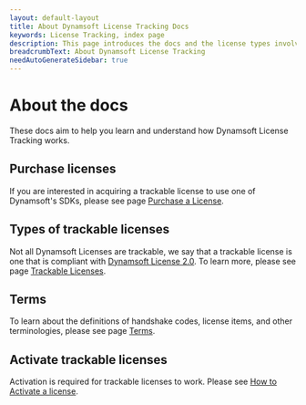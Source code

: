 ```yaml
---
layout: default-layout
title: About Dynamsoft License Tracking Docs
keywords: License Tracking, index page
description: This page introduces the docs and the license types involved
breadcrumbText: About Dynamsoft License Tracking
needAutoGenerateSidebar: true
---
```


# About the docs

These docs aim to help you learn and understand how Dynamsoft License Tracking works. 

## Purchase licenses

If you are interested in acquiring a trackable license to use one of Dynamsoft's SDKs, please see page [Purchase a License]({{site.about}}purchase.html).

## Types of trackable licenses

Not all Dynamsoft Licenses are trackable, we say that a trackable license is one that is compliant with [Dynamsoft License 2.0]({{site.about}}terms.html#license-2.0). To learn more, please see page [Trackable Licenses]({{site.about}}licensetypes.html).

## Terms

To learn about the definitions of handshake codes, license items, and other terminologies, please see page [Terms]({{site.about}}terms.html).

## Activate trackable licenses

Activation is required for trackable licenses to work. Please see [How to Activate a license]({{site.about}}activate.html).
